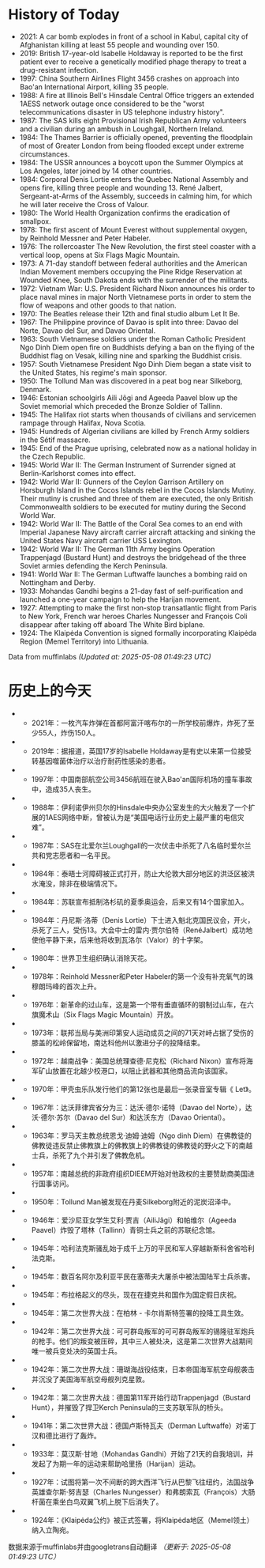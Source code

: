 # History of Today 

- 2021: A car bomb explodes in front of a school in Kabul, capital city of Afghanistan killing at least 55 people and wounding over 150.
- 2019: British 17-year-old Isabelle Holdaway is reported to be the first patient ever to receive a genetically modified phage therapy to treat a drug-resistant infection.
- 1997: China Southern Airlines Flight 3456 crashes on approach into Bao'an International Airport, killing 35 people.
- 1988: A fire at Illinois Bell's Hinsdale Central Office triggers an extended 1AESS network outage once considered to be the "worst telecommunications disaster in US telephone industry history".
- 1987: The SAS kills eight Provisional Irish Republican Army volunteers and a civilian during an ambush in Loughgall, Northern Ireland.
- 1984: The Thames Barrier is officially opened, preventing the floodplain of most of Greater London from being flooded except under extreme circumstances.
- 1984: The USSR announces a boycott upon the Summer Olympics at Los Angeles, later joined by 14 other countries.
- 1984: Corporal Denis Lortie enters the Quebec National Assembly and opens fire, killing three people and wounding 13. René Jalbert, Sergeant-at-Arms of the Assembly, succeeds in calming him, for which he will later receive the Cross of Valour.
- 1980: The World Health Organization confirms the eradication of smallpox.
- 1978: The first ascent of Mount Everest without supplemental oxygen, by Reinhold Messner and Peter Habeler.
- 1976: The rollercoaster The New Revolution, the first steel coaster with a vertical loop, opens at Six Flags Magic Mountain.
- 1973: A 71-day standoff between federal authorities and the American Indian Movement members occupying the Pine Ridge Reservation at Wounded Knee, South Dakota ends with the surrender of the militants.
- 1972: Vietnam War: U.S. President Richard Nixon announces his order to place naval mines in major North Vietnamese ports in order to stem the flow of weapons and other goods to that nation.
- 1970: The Beatles release their 12th and final studio album Let It Be.
- 1967: The Philippine province of Davao is split into three: Davao del Norte, Davao del Sur, and Davao Oriental.
- 1963: South Vietnamese soldiers under the Roman Catholic President Ngo Dinh Diem open fire on Buddhists defying a ban on the flying of the Buddhist flag on Vesak, killing nine and sparking the Buddhist crisis.
- 1957: South Vietnamese President Ngo Dinh Diem began a state visit to the United States, his regime's main sponsor.
- 1950: The Tollund Man was discovered in a peat bog near Silkeborg, Denmark.
- 1946: Estonian schoolgirls Aili Jõgi and Ageeda Paavel blow up the Soviet memorial which preceded the Bronze Soldier of Tallinn.
- 1945: The Halifax riot starts when thousands of civilians and servicemen rampage through Halifax, Nova Scotia.
- 1945: Hundreds of Algerian civilians are killed by French Army soldiers in the Sétif massacre.
- 1945: End of the Prague uprising, celebrated now as a national holiday in the Czech Republic.
- 1945: World War II: The German Instrument of Surrender signed at Berlin-Karlshorst comes into effect.
- 1942: World War II: Gunners of the Ceylon Garrison Artillery on Horsburgh Island in the Cocos Islands rebel in the Cocos Islands Mutiny. Their mutiny is crushed and three of them are executed, the only British Commonwealth soldiers to be executed for mutiny during the Second World War.
- 1942: World War II: The Battle of the Coral Sea comes to an end with Imperial Japanese Navy aircraft carrier aircraft attacking and sinking the United States Navy aircraft carrier USS Lexington.
- 1942: World War II: The German 11th Army begins Operation Trappenjagd (Bustard Hunt) and destroys the bridgehead of the three Soviet armies defending the Kerch Peninsula.
- 1941: World War II: The German Luftwaffe launches a bombing raid on Nottingham and Derby.
- 1933: Mohandas Gandhi begins a 21-day fast of self-purification and launched a one-year campaign to help the Harijan movement.
- 1927: Attempting to make the first non-stop transatlantic flight from Paris to New York, French war heroes Charles Nungesser and François Coli disappear after taking off aboard The White Bird biplane.
- 1924: The Klaipėda Convention is signed formally incorporating Klaipėda Region (Memel Territory) into Lithuania.

Data from muffinlabs
*(Updated at: 2025-05-08 01:49:23 UTC)*

# 历史上的今天 

- -  2021年：一枚汽车炸弹在首都阿富汗喀布尔的一所学校前爆炸，炸死了至少55人，炸伤150人。
- -  2019年：据报道，英国17岁的Isabelle Holdaway是有史以来第一位接受转基因噬菌体治疗以治疗耐药性感染的患者。
- -  1997年：中国南部航空公司3456航班在驶入Bao'an国际机场的撞车事故中，造成35人丧生。
- -  1988年：伊利诺伊州贝尔的Hinsdale中央办公室发生的大火触发了一个扩展的1AES网络中断，曾被认为是“美国电话行业历史上最严重的电信灾难”。
- -  1987年：SAS在北爱尔兰Loughgall的一次伏击中杀死了八名临时爱尔兰共和党志愿者和一名平民。
- -  1984年：泰晤士河障碍被正式打开，防止大伦敦大部分地区的洪泛区被洪水淹没，除非在极端情况下。
- -  1984年：苏联宣布抵制洛杉矶的夏季奥运会，后来又有14个国家加入。
- -  1984年：丹尼斯·洛蒂（Denis Lortie）下士进入魁北克国民议会，开火，杀死了三人，受伤13。大会中士的雷内·贾尔伯特（RenéJalbert）成功地使他平静下来，后来他将收到瓦洛尔（Valor）的十字架。
- -  1980年：世界卫生组织确认消除天花。
- -  1978年：Reinhold Messner和Peter Habeler的第一个没有补充氧气的珠穆朗玛峰的首次上升。
- -  1976年：新革命的过山车，这是第一个带有垂直循环的钢制过山车，在六旗魔术山（Six Flags Magic Mountain）开放。
- -  1973年：联邦当局与美洲印第安人运动成员之间的71天对峙占据了受伤的膝盖的松岭保留地，南达科他州以激进分子的投降结束。
- -  1972年：越南战争：美国总统理查德·尼克松（Richard Nixon）宣布将海军矿山放置在北越少校港口，以阻止武器和其他商品流向该国家。
- -  1970年：甲壳虫乐队发行他们的第12张也是最后一张录音室专辑《 Let》。
- -  1967年：达沃菲律宾省分为三：达沃·德尔·诺特（Davao del Norte），达沃·德尔·苏尔（Davao del Sur）和达沃东方（Davao Oriental）。
- -  1963年：罗马天主教总统恩戈·迪姆·迪姆（Ngo dinh Diem）在佛教徒的佛教徒违反禁止佛教旗上的佛教旗上的佛教徒的佛教徒的野火之下的南越士兵，杀死了九个并引发了佛教危机。
- -  1957年：南越总统的非政府组织DIEEM开始对他政权的主要赞助商美国进行国事访问。
- -  1950年：Tollund Man被发现在丹麦Silkeborg附近的泥炭沼泽中。
- -  1946年：爱沙尼亚女学生艾利·贾吉（AiliJâgi）和帕维尔（Ageeda Paavel）炸毁了塔林（Tallinn）青铜士兵之前的苏联纪念馆。
- -  1945年：哈利法克斯骚乱始于成千上万的平民和军人穿越新斯科舍省哈利法克斯。
- -  1945年：数百名阿尔及利亚平民在塞蒂夫大屠杀中被法国陆军士兵杀害。
- -  1945年：布拉格起义的尽头，现在在捷克共和国作为国定假日庆祝。
- -  1945年：第二次世界大战：在柏林 - 卡尔肖斯特签署的投降工具生效。
- -  1942年：第二次世界大战：可可群岛叛军的可可群岛叛军的锡隆驻军炮兵的枪手。他们的叛变被压碎，其中三人被处决，这是第二次世界大战期间唯一被兵变处决的英国士兵。
- -  1942年：第二次世界大战：珊瑚海战役结束，日本帝国海军航空母舰袭击并沉没了美国海军航空母舰列克星敦。
- -  1942年：第二次世界大战：德国第11军开始行动Trappenjagd（Bustard Hunt），并摧毁了捍卫Kerch Peninsula的三支苏联军队的桥头。
- -  1941年：第二次世界大战：德国卢斯特瓦夫（Derman Luftwaffe）对诺丁汉和德比进行了轰炸。
- -  1933年：莫汉斯·甘地（Mohandas Gandhi）开始了21天的自我培训，并发起了为期一年的运动来帮助哈里扬（Harijan）运动。
- -  1927年：试图将第一次不间断的跨大西洋飞行从巴黎飞往纽约，法国战争英雄查尔斯·努吉瑟（Charles Nungesser）和弗朗索瓦（François）大肠杆菌在乘坐白鸟双翼飞机上脱下后消失了。
- -  1924年：《Klaipėda公约》被正式签署，将Klaipėda地区（Memel领土）纳入立陶宛。

数据来源于muffinlabs并由googletrans自动翻译
*（更新于: 2025-05-08 01:49:23 UTC）*